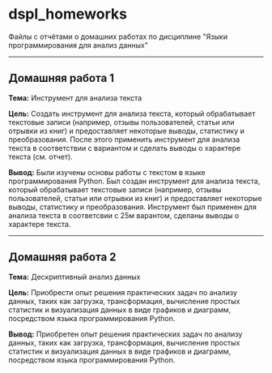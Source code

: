 # dspl_homeworks
Файлы с отчётами о домашних работах по дисциплине "Языки программирования для анализ данных"

---

## Домашняя работа 1

**Тема:** Инструмент для анализа текста

**Цель:** Создать инструмент для анализа текста, который обрабатывает текстовые записи (например, отзывы пользователей, статьи или отрывки из книг) и предоставляет некоторые выводы, статистику и преобразования. После этого применить инструмент для анализа текста в соответствии с вариантом и сделать выводы о характере текста (см. отчет).

**Вывод:** Были изучены основы работы с текстом в языке программирования Python. Был создан инструмент для анализа текста, который обрабатывает текстовые записи (например, отзывы пользователей, статьи или отрывки из книг) и предоставляет некоторые выводы, статистику и преобразования. Инструмент был применен для анализа текста в соответсвии с 25м варантом, сделаны выводы о характере текста.

---

## Домашняя работа 2
**Тема:** Дескриптивный анализ данных

**Цель:** Приобрести опыт решения практических задач по анализу данных, таких как загрузка, трансформация, вычисление простых статистик и визуализация данных в виде графиков и диаграмм, посредством языка программирования Python.

**Вывод:** Приобретен опыт решения практических задач по анализу данных, таких как загрузка, трансформация, вычисление простых статистик и визуализация данных в виде графиков и диаграмм, посредством языка программирования Python.
